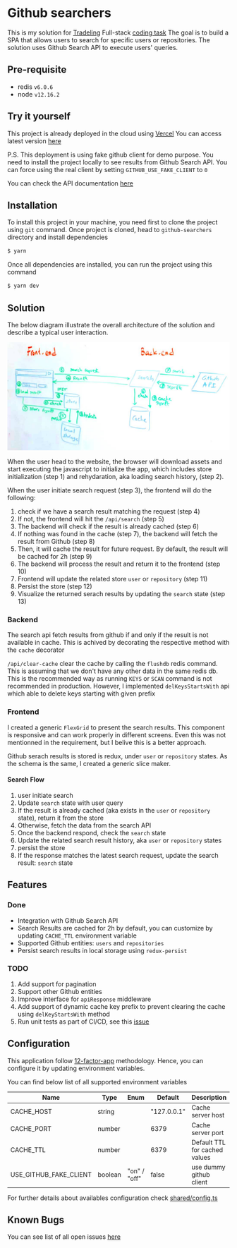 # Github searchers 

This is my solution for [Tradeling](https://www.tradeling.com/) Full-stack [coding task](https://github.com/tradeling/coding-tasks/blob/develop/fullstack-javascript/readme.md)
The goal is to build a SPA that allows users to search for specific users or repositories.
The solution uses Github Search API to execute users' queries.


## Pre-requisite
- redis `v6.0.6`
- node `v12.16.2`


## Try it yourself
This project is already deployed in the cloud using [Vercel](https://vercel.com)
You can access latest version [here](https://github-searchers-vercel.app)

P.S. This deployment is using fake github client for demo purpose. You need to install the project locally to see results from Github Search API. You can force using the real client by setting `GITHUB_USE_FAKE_CLIENT` to `0`

You can check the API documentation [here](github-searchers.vercel.app/_apidoc)


## Installation

To install this project in your machine, you need first to clone the project using `git` command.
Once project is cloned, head to `github-searchers` directory and install dependencies

```bash
$ yarn
```

Once all dependencies are installed, you can run the project using this command
```bash
$ yarn dev
```

## Solution
The below diagram illustrate the overall architecture of the solution and describe a typical user interaction.

![Architecture](doc/public/Architecture.jpg)

When the user head to the website, the browser will download assets and start executing the javascript to initialize the app, which includes store initialization (step 1) and rehydaration, aka loading search history, (step 2).

When the user initiate search request (step 3), the frontend will do the following:
 1. check if we have a search result matching the request (step 4)
 1. If not, the frontend will hit the `/api/search` (step 5)
 1. The backend will check if the result is already cached (step 6)
 1. If nothing was found in the cache (step 7), the backend will fetch the result from Github (step 8)
 1. Then, it will cache the result for future request. By default, the result will be cached for 2h (step 9)
 1. The backend will process the result and return it to the frontend (step 10)
 1. Frontend will update the related store `user` or `repository` (step 11)
 1. Persist the store (step 12)
 1. Visualize the returned serach results by updating the `search` state (step 13)

### Backend
The search api fetch results from github if and only if the result is not available in cache. This is achived by decorating the respective method with the `cache` decorator

`/api/clear-cache` clear the cache by calling the `flushdb` redis command. This is assuming that we don't have any other data in the same redis db. This is the recommended way as running `KEYS` or `SCAN` command is not recommended in production. However, I implemented `delKeysStartsWith` api which able to delete keys starting with given prefix

### Frontend
I created a generic `FlexGrid` to present the search results. This component is responsive and can work properly in different screens. Even this was not mentionned in the requirement, but I belive this is a better approach.

Github serach results is stored is redux, under `user` or `repository` states. As the schema is the same, I created a generic slice maker.

#### Search Flow
1. user initiate search
1. Update `search` state with user query
1. If the result is already cached (aka exists in the `user` or `repository` state), return it from the store
1. Otherwise, fetch the data from the search API
1. Once the backend respond, check the `search` state
1. Update the related search result history, aka `user` or `repository` states
1. persist the store
1. If the response matches the latest search request, update the search result: `search` state


## Features
### Done
- Integration with Github Search API
- Search Results are cached for 2h by default, you can customize by updating `CACHE_TTL` environment variable
- Supported Github entities: `users` and `repositories`
- Persist search results in local storage using `redux-persist`

### TODO
1. Add support for pagination
2. Support other Github entities
3. Improve interface for `apiResponse` middleware
4. Add support of dynamic cache key prefix to prevent clearing the cache using `delKeyStartsWith` method
5. Run unit tests as part of CI/CD, see this [issue](https://github.com/vercel/vercel/discussions/5140)


## Configuration
This application follow [12-factor-app](https://12factor.net/) methodology. Hence, you can configure it by updating environment variables.

You can find below list of all supported environment variables

|Name                   | Type        | Enum          | Default     | Description                   |
|-----------------------|-------------|---------------|-------------|-------------------------------|
|CACHE_HOST             | string      |               | "127.0.0.1" | Cache server host             |
|CACHE_PORT             | number      |               | 6379        | Cache server port             |
|CACHE_TTL              | number      |               | 6379        | Default TTL for cached values |
|USE_GITHUB_FAKE_CLIENT | boolean     | "on" / "off"  | false       | use dummy github client        |


For further details about availables configuration check <a href="shared/config.ts">shared/config.ts</a>


## Known Bugs
You can see list of all open issues [here](https://github.com/benzid-wael/github-searchers/issues/)

